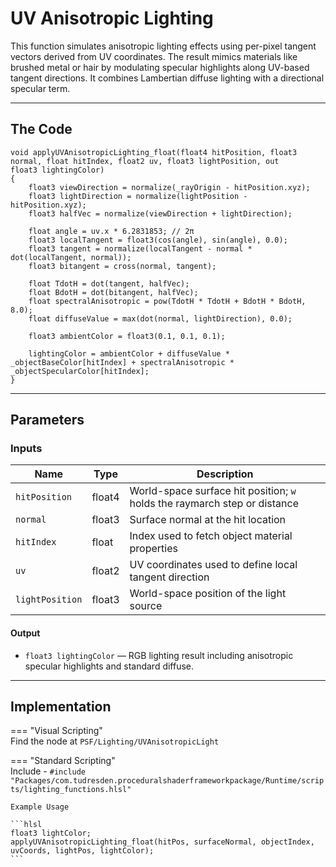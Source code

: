# UV Anisotropic Lighting

This function simulates anisotropic lighting effects using per-pixel tangent vectors derived from UV coordinates. The result mimics materials like brushed metal or hair by modulating specular highlights along UV-based tangent directions. It combines Lambertian diffuse lighting with a directional specular term.

---

## The Code
```hlsl
void applyUVAnisotropicLighting_float(float4 hitPosition, float3 normal, float hitIndex, float2 uv, float3 lightPosition, out
float3 lightingColor)
{
    float3 viewDirection = normalize(_rayOrigin - hitPosition.xyz);
    float3 lightDirection = normalize(lightPosition - hitPosition.xyz);
    float3 halfVec = normalize(viewDirection + lightDirection);

    float angle = uv.x * 6.2831853; // 2π
    float3 localTangent = float3(cos(angle), sin(angle), 0.0);
    float3 tangent = normalize(localTangent - normal * dot(localTangent, normal));
    float3 bitangent = cross(normal, tangent);

    float TdotH = dot(tangent, halfVec);
    float BdotH = dot(bitangent, halfVec);
    float spectralAnisotropic = pow(TdotH * TdotH + BdotH * BdotH, 8.0);
    float diffuseValue = max(dot(normal, lightDirection), 0.0);

    float3 ambientColor = float3(0.1, 0.1, 0.1);

    lightingColor = ambientColor + diffuseValue * _objectBaseColor[hitIndex] + spectralAnisotropic * _objectSpecularColor[hitIndex];
}
```

---

## Parameters

### Inputs

| Name            | Type     | Description |
|-----------------|----------|-------------|
| `hitPosition`   | float4   | World-space surface hit position; `w` holds the raymarch step or distance |
| `normal`        | float3   | Surface normal at the hit location |
| `hitIndex`      | float    | Index used to fetch object material properties |
| `uv`            | float2   | UV coordinates used to define local tangent direction |
| `lightPosition` | float3   | World-space position of the light source |

#### **Output**
- `float3 lightingColor` — RGB lighting result including anisotropic specular highlights and standard diffuse.

---

## Implementation

=== "Visual Scripting"  
    Find the node at ```PSF/Lighting/UVAnisotropicLight```

=== "Standard Scripting"  
    Include - ```#include "Packages/com.tudresden.proceduralshaderframeworkpackage/Runtime/scripts/lighting_functions.hlsl"```

    Example Usage

    ```hlsl
    float3 lightColor;
    applyUVAnisotropicLighting_float(hitPos, surfaceNormal, objectIndex, uvCoords, lightPos, lightColor);
    ```
